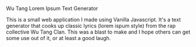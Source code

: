 Wu Tang Lorem Ipsum Text Generator

This is a small web application I made using Vanilla Javascript. It's a text generator that cooks up classic lyrics (lorem ispum style) from the rap collective Wu Tang Clan. This was a blast to make and I hope others can get some use out of it, or at least a good laugh.
